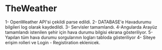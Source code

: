 # TheWeather
1- OpenWeather API'si çekildi parse edildi.
2- DATABASE'e Havadurumu bilgileri log olarak kaydedildi.
3- Servisler tamamlandı.
4-Angularda Arayüz tamamlandı istenilen şehir için hava durumu bilgisi ekrana gösteriliyor.
5-Yapılan tüm hava durumu sorgularının logları tabloda gösteriliyor
4- Siteye erişim rolleri ve Login - Registiration eklenicek.
